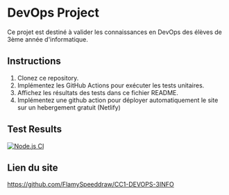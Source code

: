 # DevOps Project

Ce projet est destiné à valider les connaissances en DevOps des élèves de 3ème année d'informatique.

## Instructions

1. Clonez ce repository.
2. Implémentez les GitHub Actions pour exécuter les tests unitaires.
3. Affichez les résultats des tests dans ce fichier README.
4. Implémentez une github action pour déployer automatiquement le site sur un hebergement gratuit (Netlify)

## Test Results

[![Node.js CI](https://github.com/FlamySpeeddraw/CC1-DEVOPS-3INFO/actions/workflows/node.js.yml/badge.svg)](https://github.com/FlamySpeeddraw/CC1-DEVOPS-3INFO/actions/workflows/node.js.yml)

## Lien du site

https://github.com/FlamySpeeddraw/CC1-DEVOPS-3INFO
